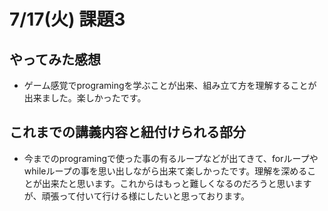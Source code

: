 # 7/17(火) 課題3

## やってみた感想
* ゲーム感覚でprogramingを学ぶことが出来、組み立て方を理解することが出来ました。楽しかったです。

## これまでの講義内容と紐付けられる部分
* 今までのprogramingで使った事の有るループなどが出てきて、forループやwhileループの事を思い出しながら出来て楽しかったです。理解を深めることが出来たと思います。これからはもっと難しくなるのだろうと思いますが、頑張って付いて行ける様にしたいと思っております。
